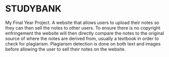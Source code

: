 # STUDYBANK
My Final Year Project.
A website that allows users to upload their notes so they can then sell the notes to other users. To ensure there is no copyright enfringement the website will then directly compare the notes to the original source of where the notes are derived from, usually a textbook in order to check for plagiarism. Plagiarism detection is done on both text and images before allowing the user to sell their notes on the website.
